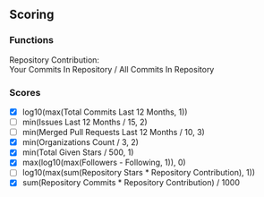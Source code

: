 ## Scoring

### Functions

Repository Contribution:  
Your Commits In Repository / All Commits In Repository

### Scores

- [x] log10(max(Total Commits Last 12 Months, 1))
- [ ] min(Issues Last 12 Months / 15, 2)
- [ ] min(Merged Pull Requests Last 12 Months / 10, 3)
- [x] min(Organizations Count / 3, 2)
- [x] min(Total Given Stars / 500, 1)
- [x] max(log10(max(Followers - Following, 1)), 0)
- [ ] log10(max(sum(Repository Stars * Repository Contribution), 1))
- [x] sum(Repository Commits * Repository Contribution) / 1000

